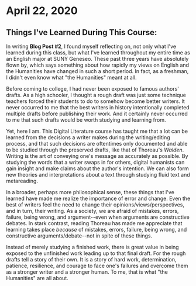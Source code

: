 # April 22, 2020

## Things I've Learned During This Course:

In writing **Blog Post #2**, I found myself reflecting on, not only what I've learned during this class, but what I've learned throughout my entire time as an English major at SUNY Geneseo. These past three years have absolutely flown by, which says something about how rapidly my views on English and the Humanities have changed in such a short period. In fact, as a freshman, I didn't even know what "the Humanities" meant at all. 

Before coming to college, I had never been exposed to famous authors' drafts. As a high schooler, I thought a rough draft was just some technique teachers forced their students to do to somehow become better writers. It never occurred to me that the best writers in history intentionally completed multiple drafts before publishing their work. And it certainly never occurred to me that such drafts would be worth studying and learning from.  

Yet, here I am. This Digital Literature course has taught me that a lot can be learned from the decisions a writer makes during the writing/editing process, and that such decisions are oftentimes only documented and able to be studied through the preserved drafts, like that of Thoreau's *Walden*. Writing is the art of conveying one's message as accurately as possible. By studying the words that a writer swaps in for others, digital humanists can gain insight and make claims about the author's intention. We can also form new theories and interpretations about a text through studying fluid text and metareading. 

In a broader, perhaps more philosophical sense, these things that I've learned have made me realize the importance of error and change. Even the best of writers feel the need to change their opinions/views/perspectives, and in turn, their writing. As a society, we are afraid of mistakes, errors, failure, being wrong, and argument--even when arguments are constructive debates. In stark contrast, reading Thoreau has made me appreciate that learning takes place *because* of mistakes, errors, failure, being wrong, and constructive arguments/debate--not in spite of these things. 

Instead of merely studying a finished work, there is great value in being exposed to the unfinished work leading up to that final draft. For the rough drafts tell a story of their own. It is a story of hard work, determination, patience, resilience, and courage to face one's failures and overcome them as a stronger writer and a stronger human. To me, that is what "the Humanities" are all about.
